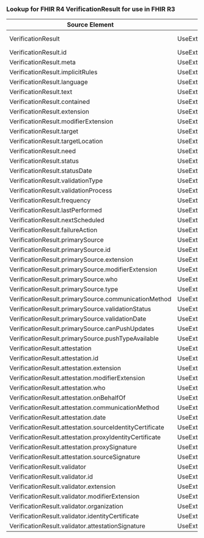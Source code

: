 ### Lookup for FHIR R4 VerificationResult for use in FHIR R3

| Source Element | Usage | Target |
| -------------- | ----- | ------ |
| VerificationResult | UseExtension | http://hl7.org/fhir/4.0/StructureDefinition/extension-VerificationResult |
| VerificationResult.id | UseExtensionFromAncestor | - |
| VerificationResult.meta | UseExtensionFromAncestor | - |
| VerificationResult.implicitRules | UseExtensionFromAncestor | - |
| VerificationResult.language | UseExtensionFromAncestor | - |
| VerificationResult.text | UseExtensionFromAncestor | - |
| VerificationResult.contained | UseExtensionFromAncestor | - |
| VerificationResult.extension | UseExtensionFromAncestor | - |
| VerificationResult.modifierExtension | UseExtensionFromAncestor | - |
| VerificationResult.target | UseExtensionFromAncestor | - |
| VerificationResult.targetLocation | UseExtensionFromAncestor | - |
| VerificationResult.need | UseExtensionFromAncestor | - |
| VerificationResult.status | UseExtensionFromAncestor | - |
| VerificationResult.statusDate | UseExtensionFromAncestor | - |
| VerificationResult.validationType | UseExtensionFromAncestor | - |
| VerificationResult.validationProcess | UseExtensionFromAncestor | - |
| VerificationResult.frequency | UseExtensionFromAncestor | - |
| VerificationResult.lastPerformed | UseExtensionFromAncestor | - |
| VerificationResult.nextScheduled | UseExtensionFromAncestor | - |
| VerificationResult.failureAction | UseExtensionFromAncestor | - |
| VerificationResult.primarySource | UseExtensionFromAncestor | - |
| VerificationResult.primarySource.id | UseExtensionFromAncestor | - |
| VerificationResult.primarySource.extension | UseExtensionFromAncestor | - |
| VerificationResult.primarySource.modifierExtension | UseExtensionFromAncestor | - |
| VerificationResult.primarySource.who | UseExtensionFromAncestor | - |
| VerificationResult.primarySource.type | UseExtensionFromAncestor | - |
| VerificationResult.primarySource.communicationMethod | UseExtensionFromAncestor | - |
| VerificationResult.primarySource.validationStatus | UseExtensionFromAncestor | - |
| VerificationResult.primarySource.validationDate | UseExtensionFromAncestor | - |
| VerificationResult.primarySource.canPushUpdates | UseExtensionFromAncestor | - |
| VerificationResult.primarySource.pushTypeAvailable | UseExtensionFromAncestor | - |
| VerificationResult.attestation | UseExtensionFromAncestor | - |
| VerificationResult.attestation.id | UseExtensionFromAncestor | - |
| VerificationResult.attestation.extension | UseExtensionFromAncestor | - |
| VerificationResult.attestation.modifierExtension | UseExtensionFromAncestor | - |
| VerificationResult.attestation.who | UseExtensionFromAncestor | - |
| VerificationResult.attestation.onBehalfOf | UseExtensionFromAncestor | - |
| VerificationResult.attestation.communicationMethod | UseExtensionFromAncestor | - |
| VerificationResult.attestation.date | UseExtensionFromAncestor | - |
| VerificationResult.attestation.sourceIdentityCertificate | UseExtensionFromAncestor | - |
| VerificationResult.attestation.proxyIdentityCertificate | UseExtensionFromAncestor | - |
| VerificationResult.attestation.proxySignature | UseExtensionFromAncestor | - |
| VerificationResult.attestation.sourceSignature | UseExtensionFromAncestor | - |
| VerificationResult.validator | UseExtensionFromAncestor | - |
| VerificationResult.validator.id | UseExtensionFromAncestor | - |
| VerificationResult.validator.extension | UseExtensionFromAncestor | - |
| VerificationResult.validator.modifierExtension | UseExtensionFromAncestor | - |
| VerificationResult.validator.organization | UseExtensionFromAncestor | - |
| VerificationResult.validator.identityCertificate | UseExtensionFromAncestor | - |
| VerificationResult.validator.attestationSignature | UseExtensionFromAncestor | - |
